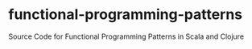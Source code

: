 functional-programming-patterns
===============================

Source Code for  Functional Programming Patterns in Scala and Clojure

